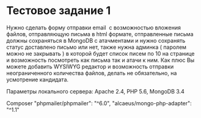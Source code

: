 # Тестовое задание 1
Нужно сделать форму отправки email  c возможностью вложения файлов, отправляющую письма в html формате, отправленные письма должны сохраняться в MongoDB с атачментами и нужно сохранять статус доставлено письмо или нет, также нужна админка ( паролем можно не закрывать ) в которой будет список писем по 10 на странице и возможность посмотреть как письма так и атачи к ним. Как плюс Вы можете добавить WYSIWYG редактор и возможность отправки неограниченного количества файлов, делать не обязательно, на усмотрение кандидата.

Параметры локального сервера:
Apache 2.4, PHP 5.6, MongoDB 3.4

Composer
"phpmailer/phpmailer": "^6.0",
"alcaeus/mongo-php-adapter": "^1.1"

